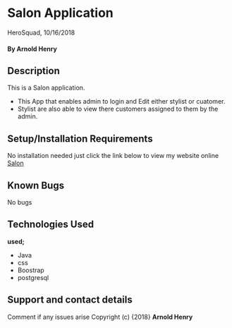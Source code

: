 # Salon  Application
HeroSquad, 10/16/2018
#### By **Arnold Henry**
## Description
This is a Salon application.
* This App that enables admin to login and Edit either stylist or cuatomer.
* Stylist are also able to view there customers assigned to them by the admin.
## Setup/Installation Requirements
No installation needed just click the link below to view my website online
[Salon](https://salon254.herokuapp.com/)
## Known Bugs
No bugs
## Technologies Used
**used;**
* Java
* css
* Boostrap
* postgresql
## Support and contact details
Comment if any issues arise
Copyright (c) {2018} **Arnold Henry**